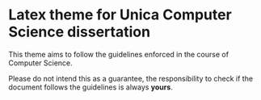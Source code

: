 Latex theme for Unica Computer Science dissertation
===================================================

This theme aims to follow the guidelines enforced
in the course of Computer Science.

Please do not intend this as a guarantee, the responsibility
to check if the document follows the guidelines is always **yours**.
